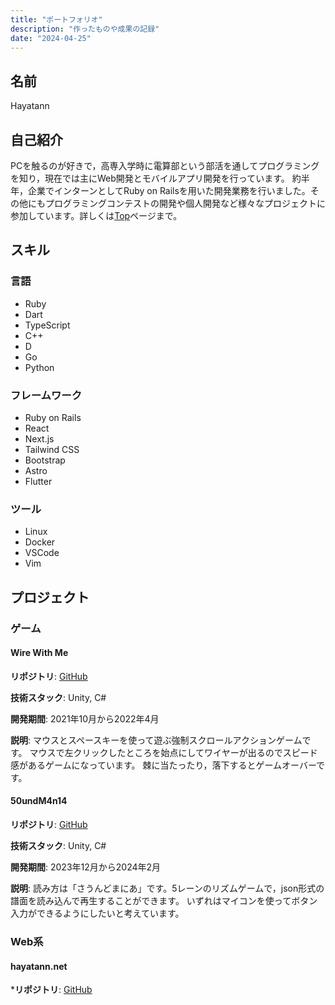 ```yaml
---
title: "ポートフォリオ"
description: "作ったものや成果の記録"
date: "2024-04-25"
---
```

## 名前

Hayatann

## 自己紹介

PCを触るのが好きで，高専入学時に電算部という部活を通してプログラミングを知り，現在では主にWeb開発とモバイルアプリ開発を行っています。
約半年，企業でインターンとしてRuby on Railsを用いた開発業務を行いました。その他にもプログラミングコンテストの開発や個人開発など様々なプロジェクトに参加しています。詳しくは[Top](top)ページまで。

## スキル
### 言語

- Ruby
- Dart
- TypeScript
- C++
- D
- Go
- Python

### フレームワーク

- Ruby on Rails
- React
- Next.js
- Tailwind CSS
- Bootstrap
- Astro
- Flutter

### ツール

- Linux
- Docker
- VSCode
- Vim

## プロジェクト
### ゲーム
#### Wire With Me

**リポジトリ**: [GitHub](https://github.com/Hayatann/WireAction)

**技術スタック**: Unity, C#

**開発期間**: 2021年10月から2022年4月

**説明**: マウスとスペースキーを使って遊ぶ強制スクロールアクションゲームです。
マウスで左クリックしたところを始点にしてワイヤーが出るのでスピード感があるゲームになっています。
棘に当たったり，落下するとゲームオーバーです。

#### 50undM4n14

**リポジトリ**: [GitHub](https://github.com/Hayatann/50undM4n14)

**技術スタック**: Unity, C#

**開発期間**: 2023年12月から2024年2月

**説明**: 読み方は「さうんどまにあ」です。5レーンのリズムゲームで，json形式の譜面を読み込んで再生することができます。
いずれはマイコンを使ってボタン入力ができるようにしたいと考えています。

### Web系
#### hayatann.net

***リポジトリ**: [GitHub](https://github.com/Hayatann/hayatann.net)

####
